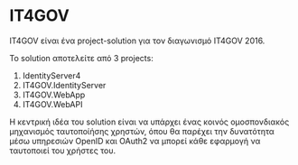 # IT4GOV

IT4GOV είναι ένα project-solution για τον διαγωνισμό IT4GOV 2016.


Το solution αποτελείτε από 3 projects:
  1. IdentityServer4
  2. IT4GOV.IdentityServer
  2. IT4GOV.WebApp
  3. IT4GOV.WebAPI
  
Η κεντρική ιδέα του solution είναι να υπάρχει ένας κοινός ομοσπονδιακός μηχανισμός ταυτοποίήσης χρηστών, όπου θα παρέχει την δυνατότητα μέσω υπηρεσιών OpenID και OAuth2 να μπορεί κάθε εφαρμογή να ταυτοποιεί του χρήστες του. 
